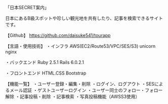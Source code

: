 「日本SECRET案内」

日本にあるB級スポットや珍しい観光地を共有したり、記事を検索できるサイトです。

【Github】
https://github.com/daisuke541/tourapp

【言語・使用技術】
・インフラ
AWS(EC2/Route53/VPC/SES/S3)
unicorn
nginx

・バックエンド
Ruby 2.5.1
Rails 6.0.2.1

・フロントエンド
HTML.CSS
Bootstrap

【機能一覧】
・ユーザー登録・編集・削除
・ログイン、ログアウト
・SESによるメール認証
・ゲストユーザーログイン
・ユーザー同士のフォロー・フォロー解除
・記事投稿・削除
・記事検索
・写真投稿機能（AWSS3使用）
